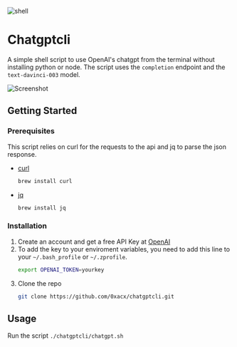 ![shell](https://user-images.githubusercontent.com/99351112/207697723-a3fabc0b-f067-4f83-96fd-1f7225a0bb38.svg)

# Chatgptcli

A simple shell script to use OpenAI's chatgpt from the terminal without installing python or node.
The script uses the `completion` endpoint and the `text-davinci-003` model.

![Screenshot](https://user-images.githubusercontent.com/99351112/207676114-3d2c934f-68a7-40cc-b113-df9c4e8f25c7.png)

## Getting Started

### Prerequisites

This script relies on curl for the requests to the api and jq to parse the json response.

* [curl](https://www.curl.se)
  ```sh
  brew install curl
  ```
* [jq](https://stedolan.github.io/jq/)
  ```sh
  brew install jq
  ```

### Installation

1. Create an account and get a free API Key at [OpenAI](https://openai.com/api/)
2. To add the key to your enviroment variables, you need to add this line to your `~/.bash_profile` or `~/.zprofile`.
   ```sh
   export OPENAI_TOKEN=yourkey
   ```
3. Clone the repo
   ```sh
   git clone https://github.com/0xacx/chatgptcli.git
   ```

<!-- USAGE EXAMPLES -->
## Usage

  Run the script
    ```
    ./chatgptcli/chatgpt.sh
    ```

